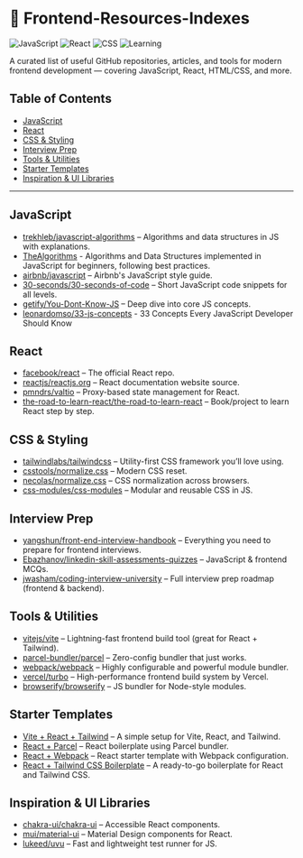 # 🚀 Frontend-Resources-Indexes

![JavaScript](https://img.shields.io/badge/-JavaScript-yellow?style=flat-square&logo=javascript)
![React](https://img.shields.io/badge/-React-blue?style=flat-square&logo=react)
![CSS](https://img.shields.io/badge/-CSS3-blue?style=flat-square&logo=css3)
![Learning](https://img.shields.io/badge/-Learning%20Everyday-orange?style=flat-square&logo=notion)

A curated list of useful GitHub repositories, articles, and tools for modern frontend development — covering JavaScript, React, HTML/CSS, and more.

## Table of Contents

- [JavaScript](#javascript)
- [React](#react)
- [CSS & Styling](#css--styling)
- [Interview Prep](#interview-prep)
- [Tools & Utilities](#tools--utilities)
- [Starter Templates](#starter-templates)
- [Inspiration & UI Libraries](#inspiration--ui-libraries)

---

## JavaScript

- [trekhleb/javascript-algorithms](https://github.com/trekhleb/javascript-algorithms) – Algorithms and data structures in JS with explanations.
- [TheAlgorithms](https://github.com/TheAlgorithms/JavaScript) - Algorithms and Data Structures implemented in JavaScript for beginners, following best practices.
- [airbnb/javascript](https://github.com/airbnb/javascript) – Airbnb's JavaScript style guide.
- [30-seconds/30-seconds-of-code](https://github.com/30-seconds/30-seconds-of-code) – Short JavaScript code snippets for all levels.
- [getify/You-Dont-Know-JS](https://github.com/getify/You-Dont-Know-JS) – Deep dive into core JS concepts.
- [leonardomso/33-js-concepts](https://github.com/leonardomso/33-js-concepts) - 33 Concepts Every JavaScript Developer Should Know

## React

- [facebook/react](https://github.com/facebook/react) – The official React repo.
- [reactjs/reactjs.org](https://github.com/reactjs/reactjs.org) – React documentation website source.
- [pmndrs/valtio](https://github.com/pmndrs/valtio) – Proxy-based state management for React.
- [the-road-to-learn-react/the-road-to-learn-react](https://github.com/the-road-to-learn-react/the-road-to-learn-react) – Book/project to learn React step by step.

## CSS & Styling

- [tailwindlabs/tailwindcss](https://github.com/tailwindlabs/tailwindcss) – Utility-first CSS framework you’ll love using.
- [csstools/normalize.css](https://github.com/csstools/normalize.css) – Modern CSS reset.
- [necolas/normalize.css](https://github.com/necolas/normalize.css) – CSS normalization across browsers.
- [css-modules/css-modules](https://github.com/css-modules/css-modules) – Modular and reusable CSS in JS.

## Interview Prep

- [yangshun/front-end-interview-handbook](https://github.com/yangshun/front-end-interview-handbook) – Everything you need to prepare for frontend interviews.
- [Ebazhanov/linkedin-skill-assessments-quizzes](https://github.com/Ebazhanov/linkedin-skill-assessments-quizzes) – JavaScript & frontend MCQs.
- [jwasham/coding-interview-university](https://github.com/jwasham/coding-interview-university) – Full interview prep roadmap (frontend & backend).

## Tools & Utilities

- [vitejs/vite](https://github.com/vitejs/vite) – Lightning-fast frontend build tool (great for React + Tailwind).
- [parcel-bundler/parcel](https://github.com/parcel-bundler/parcel) – Zero-config bundler that just works.
- [webpack/webpack](https://github.com/webpack/webpack) – Highly configurable and powerful module bundler.
- [vercel/turbo](https://github.com/vercel/turbo) – High-performance frontend build system by Vercel.
- [browserify/browserify](https://github.com/browserify/browserify) – JS bundler for Node-style modules.

## Starter Templates

- [Vite + React + Tailwind](https://github.com/vitejs/vite/tree/main/packages/create-app/template-react-ts-tailwind) – A simple setup for Vite, React, and Tailwind.
- [React + Parcel](https://github.com/parcel-bundler/parcel/tree/master/packages/create-react-app) – React boilerplate using Parcel bundler.
- [React + Webpack](https://github.com/webpack/webpack-cli/tree/main/packages/webpack-defaults) – React starter template with Webpack configuration.
- [React + Tailwind CSS Boilerplate](https://github.com/joshuaavalon/react-tailwind-boilerplate) – A ready-to-go boilerplate for React and Tailwind CSS.

## Inspiration & UI Libraries

- [chakra-ui/chakra-ui](https://github.com/chakra-ui/chakra-ui) – Accessible React components.
- [mui/material-ui](https://github.com/mui/material-ui) – Material Design components for React.
- [lukeed/uvu](https://github.com/lukeed/uvu) – Fast and lightweight test runner for JS.
